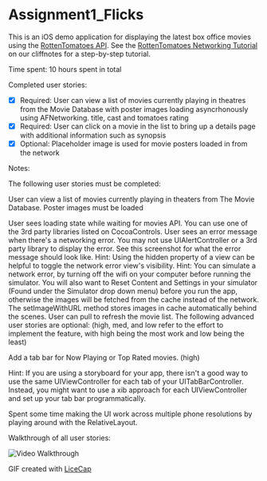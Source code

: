 # Assignment1_Flicks

This is an iOS demo application for displaying the latest box office movies using the [RottenTomatoes API](http://www.rottentomatoes.com/). See the [RottenTomatoes Networking Tutorial](https://github.com/codepath/android_guides/wiki/Rotten-Tomatoes-Networking-Tutorial) on our cliffnotes for a step-by-step tutorial.

Time spent: 10 hours spent in total

Completed user stories:

 * [x] Required: User can view a list of movies currently playing in theatres from the Movie Database with poster images loading asyncrhonously using AFNetworking. title, cast and tomatoes rating
 * [x] Required: User can click on a movie in the list to bring up a details page with additional information such as synopsis
 * [x] Optional: Placeholder image is used for movie posters loaded in from the network
 
Notes:

The following user stories must be completed:

User can view a list of movies currently playing in theaters from The Movie Database. Poster images must be loaded

User sees loading state while waiting for movies API. You can use one of the 3rd party libraries listed on CocoaControls.
User sees an error message when there's a networking error. You may not use UIAlertController or a 3rd party library to display the error. See this screenshot for what the error message should look like.
Hint: Using the hidden property of a view can be helpful to toggle the network error view's visibility.
Hint: You can simulate a network error, by turning off the wifi on your computer before running the simulator. You will also want to Reset Content and Settings in your simulator (Found under the Simulator drop down menu) before you run the app, otherwise the images will be fetched from the cache instead of the network. The setImageWithURL method stores images in cache automatically behind the scenes.
User can pull to refresh the movie list.
The following advanced user stories are optional: (high, med, and low refer to the effort to implement the feature, with high being the most work and low being the least)

Add a tab bar for Now Playing or Top Rated movies. (high)

Hint: If you are using a storyboard for your app, there isn't a good way to use the same UIViewController for each tab of your UITabBarController. Instead, you might want to use a xib approach for each UIViewController and set up your tab bar programmatically.

Spent some time making the UI work across multiple phone resolutions by playing around with the RelativeLayout.

Walkthrough of all user stories:

![Video Walkthrough](anim_rotten_tomatoes.gif)

GIF created with [LiceCap](http://www.cockos.com/licecap/)
